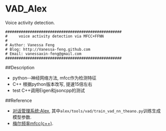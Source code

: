 # VAD_Alex
Voice activity detection.

```
####################################################
#     voice activity detection via MFCC+FFNN
#
# Author: Vanessa Feng
# Blog: http://Vanessa-feng.github.com
# Email: vanessaxin-feng@gmail.com
####################################################
```

##Description
- python--神经网络方法, mfcc作为检测特征
- C++ 根据python版本改写, 提速15倍左右
- test C++调用Eigen和jsoncpp的测试

##Reference
- [对话管理系统:Alex](https://github.com/UFAL-DSG/alex), 其中`alex/tools/vad/train_vad_nn_theano.py`训练生成模型参数.
- [梅尔频率mfcc(c++)](https://github.com/weedwind/MFCC).

